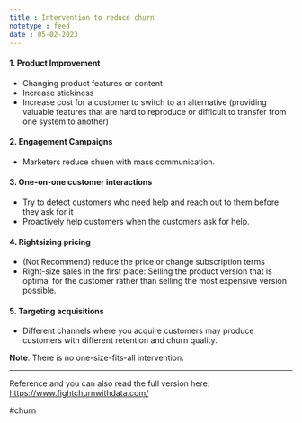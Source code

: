 ```yaml
---
title : Intervention to reduce churn
notetype : feed
date : 05-02-2023
---
```



#### 1. Product Improvement
- Changing product features or content
- Increase stickiness
- Increase cost for a customer to switch to an alternative (providing valuable features that are hard to reproduce or difficult to transfer from one system to another)

#### 2. Engagement Campaigns
- Marketers reduce chuen with mass communication.


#### 3. One-on-one customer interactions
- Try to detect customers who need help and reach out to them before they ask for it
- Proactively help customers when the customers ask for help.

#### 4. Rightsizing pricing
- (Not Recommend) reduce the price or change subscription terms
- Right-size sales in the first place: Selling the product version that is optimal for the customer rather than selling the most expensive version possible.

#### 5. Targeting acquisitions
- Different channels where you acquire customers may produce customers with different retention and churn quality.

**Note**: There is no one-size-fits-all intervention.

---

Reference and you can also read the full version here: https://www.fightchurnwithdata.com/


#churn